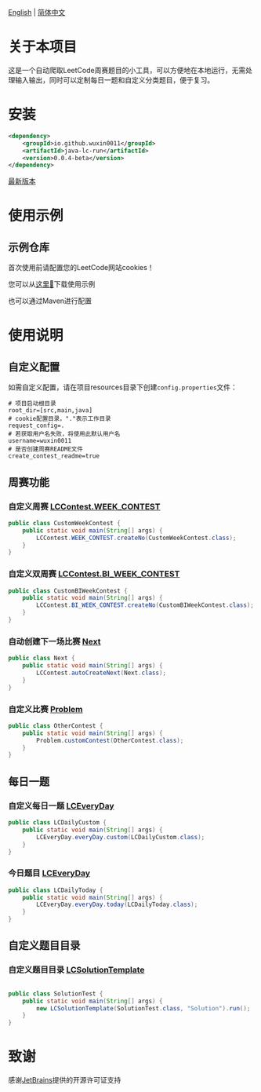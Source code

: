 [English](./readme.md) | [简体中文](./readme-zh.md)

# 关于本项目

这是一个自动爬取LeetCode周赛题目的小工具，可以方便地在本地运行，无需处理输入输出，同时可以定制每日一题和自定义分类题目，便于复习。

# 安装

```xml
<dependency>
    <groupId>io.github.wuxin0011</groupId>
    <artifactId>java-lc-run</artifactId>
    <version>0.0.4-beta</version>
</dependency>
```

[最新版本](https://central.sonatype.com/artifact/io.github.wuxin0011/java-lc-run)

# 使用示例

## 示例仓库

首次使用前请配置您的LeetCode网站cookies！

您可以从[这里🚀](https://github.com/wuxin0011/java-lc-run-example)下载使用示例

也可以通过Maven进行配置

# 使用说明

## 自定义配置

如需自定义配置，请在项目resources目录下创建`config.properties`文件：



```properties
# 项目启动根目录
root_dir=[src,main,java]
# cookie配置目录，"."表示工作目录
request_config=.
# 若获取用户名失败，将使用此默认用户名
username=wuxin0011
# 是否创建周赛README文件
create_contest_readme=true
```

## 周赛功能

### 自定义周赛 [LCContest.WEEK_CONTEST](./src/main/java/code_generation/crwal/leetcode/LCContest.java)



``` java
public class CustomWeekContest {
    public static void main(String[] args) {
        LCContest.WEEK_CONTEST.createNo(CustomWeekContest.class);
    }
}
```

### 自定义双周赛 [LCContest.BI_WEEK_CONTEST](./src/main/java/code_generation/crwal/leetcode/LCContest.java)



```java
public class CustomBIWeekContest {
    public static void main(String[] args) {
        LCContest.BI_WEEK_CONTEST.createNo(CustomBIWeekContest.class);
    }
}
```

### 自动创建下一场比赛 [Next](./src/main/java/code_generation/crwal/leetcode/LCContest.java)



``` java
public class Next {
    public static void main(String[] args) {
        LCContest.autoCreateNext(Next.class);
    }
}
```

### 自定义比赛 [Problem](./src/main/java/code_generation/contest/Problem.java)



``` java
public class OtherContest {
    public static void main(String[] args) {
        Problem.customContest(OtherContest.class);
    }
}
```

## 每日一题

### 自定义每日一题 [LCEveryDay](./src/main/java/code_generation/crwal/leetcode/LCEveryDay.java)



``` java
public class LCDailyCustom {
    public static void main(String[] args) {
        LCEveryDay.everyDay.custom(LCDailyCustom.class);
    }
}
```

### 今日题目 [LCEveryDay](./src/main/java/code_generation/crwal/leetcode/LCEveryDay.java)



``` java
public class LCDailyToday {
    public static void main(String[] args) {
        LCEveryDay.everyDay.today(LCDailyToday.class);
    }
}
```

## 自定义题目目录

### 自定义题目目录 [LCSolutionTemplate](./src/main/java/code_generation/crwal/leetcode/LCSolutionTemplate.java)



```java

public class SolutionTest {
    public static void main(String[] args) {
        new LCSolutionTemplate(SolutionTest.class, "Solution").run();
    }
}
```

# 致谢

感谢[JetBrains](https://www.jetbrains.com/?from=py-lc-run)提供的开源许可证支持



